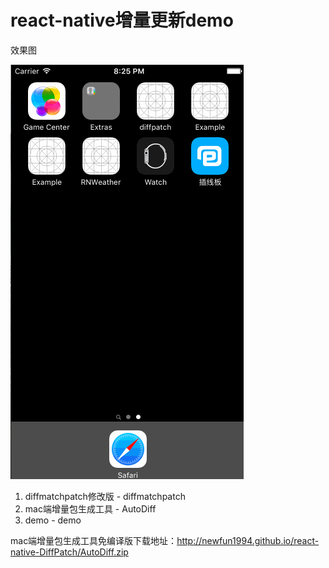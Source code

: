 # react-native增量更新demo


效果图

![](img/gif.gif)

1. diffmatchpatch修改版 - diffmatchpatch
2. mac端增量包生成工具 - AutoDiff
3. demo - demo

mac端增量包生成工具免编译版下载地址：<http://newfun1994.github.io/react-native-DiffPatch/AutoDiff.zip>